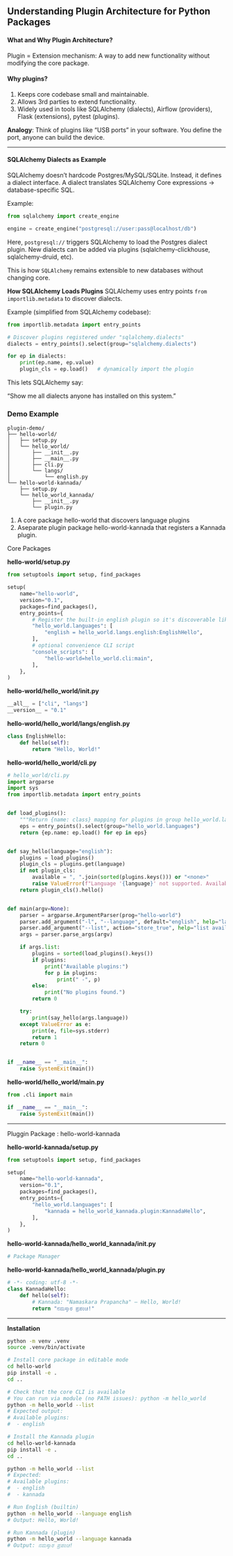 ## Understanding Plugin Architecture for Python Packages

#### **What and Why Plugin Architecture?**
Plugin = Extension mechanism: A way to add new functionality without modifying the core package.

#### Why plugins?
1. Keeps core codebase small and maintainable.
2. Allows 3rd parties to extend functionality.
3. Widely used in tools like SQLAlchemy (dialects), Airflow (providers), Flask (extensions), pytest (plugins).

**Analogy**: Think of plugins like “USB ports” in your software. You define the port, anyone can build the device.

---

#### **SQLAlchemy Dialects as Example**
SQLAlchemy doesn’t hardcode Postgres/MySQL/SQLite. Instead, it defines a dialect interface.
A dialect translates SQLAlchemy Core expressions → database-specific SQL.

Example:
```python
from sqlalchemy import create_engine

engine = create_engine("postgresql://user:pass@localhost/db")
```
Here, `postgresql://` triggers SQLAlchemy to load the Postgres dialect plugin.
New dialects can be added via plugins (sqlalchemy-clickhouse, sqlalchemy-druid, etc).

This is how `SQLAlchemy` remains extensible to new databases without changing core.

**How SQLAlchemy Loads Plugins**
SQLAlchemy uses entry points `from importlib.metadata` to discover dialects.

Example (simplified from SQLAlchemy codebase):
```python
from importlib.metadata import entry_points

# Discover plugins registered under "sqlalchemy.dialects"
dialects = entry_points().select(group="sqlalchemy.dialects")

for ep in dialects:
    print(ep.name, ep.value)
    plugin_cls = ep.load()   # dynamically import the plugin

```
This lets SQLAlchemy say:

“Show me all dialects anyone has installed on this system.”

### Demo Example
```
plugin-demo/
├── hello-world/
│   ├── setup.py
│   └── hello_world/
│       ├── __init__.py
│       ├── __main__.py
│       ├── cli.py
│       └── langs/
│           └── english.py
└── hello-world-kannada/
    ├── setup.py
    └── hello_world_kannada/
        ├── __init__.py
        └── plugin.py
```
1. A core package hello-world that discovers language plugins
2. Aseparate plugin package hello-world-kannada that registers a Kannada plugin.

Core Packages

**hello-world/setup.py**
```python
from setuptools import setup, find_packages

setup(
    name="hello-world",
    version="0.1",
    packages=find_packages(),
    entry_points={
        # Register the built-in english plugin so it's discoverable like external plugins
        "hello_world.languages": [
            "english = hello_world.langs.english:EnglishHello",
        ],
        # optional convenience CLI script
        "console_scripts": [
            "hello-world=hello_world.cli:main",
        ],
    },
)
```

**hello-world/hello_world/__init__.py**
```python
__all__ = ["cli", "langs"]
__version__ = "0.1"
```

**hello-world/hello_world/langs/english.py**
```python
class EnglishHello:
    def hello(self):
        return "Hello, World!"
```

**hello-world/hello_world/cli.py**
```python
# hello_world/cli.py
import argparse
import sys
from importlib.metadata import entry_points


def load_plugins():
    """Return {name: class} mapping for plugins in group hello_world.languages"""
    eps = entry_points().select(group="hello_world.languages")
    return {ep.name: ep.load() for ep in eps}


def say_hello(language="english"):
    plugins = load_plugins()
    plugin_cls = plugins.get(language)
    if not plugin_cls:
        available = ", ".join(sorted(plugins.keys())) or "<none>"
        raise ValueError(f"Language '{language}' not supported. Available: {available}")
    return plugin_cls().hello()


def main(argv=None):
    parser = argparse.ArgumentParser(prog="hello-world")
    parser.add_argument("-l", "--language", default="english", help="language plugin to use")
    parser.add_argument("--list", action="store_true", help="list available plugins")
    args = parser.parse_args(argv)

    if args.list:
        plugins = sorted(load_plugins().keys())
        if plugins:
            print("Available plugins:")
            for p in plugins:
                print(" -", p)
        else:
            print("No plugins found.")
        return 0

    try:
        print(say_hello(args.language))
    except ValueError as e:
        print(e, file=sys.stderr)
        return 1
    return 0


if __name__ == "__main__":
    raise SystemExit(main())
```

**hello-world/hello_world/__main__.py**
```python
from .cli import main

if __name__ == "__main__":
    raise SystemExit(main())
```

---

Pluggin Package : hello-world-kannada

**hello-world-kannada/setup.py**
```python
from setuptools import setup, find_packages

setup(
    name="hello-world-kannada",
    version="0.1",
    packages=find_packages(),
    entry_points={
        "hello_world.languages": [
            "kannada = hello_world_kannada.plugin:KannadaHello",
        ],
    },
)
```

**hello-world-kannada/hello_world_kannada/__init__.py**
```python
# Package Manager
```

**hello-world-kannada/hello_world_kannada/plugin.py**
```python
# -*- coding: utf-8 -*-
class KannadaHello:
    def hello(self):
        # Kannada: "Namaskara Prapancha" — Hello, World!
        return "ನಮಸ್ಕಾರ ಪ್ರಪಂಚ!"
```

---

**Installation**
```bash
python -m venv .venv
source .venv/bin/activate

# Install core package in editable mode
cd hello-world
pip install -e .
cd ..

# Check that the core CLI is available
# You can run via module (no PATH issues): python -m hello_world
python -m hello_world --list
# Expected output:
# Available plugins:
#  - english

# Install the Kannada plugin
cd hello-world-kannada
pip install -e .
cd ..

python -m hello_world --list
# Expected:
# Available plugins:
#  - english
#  - kannada

# Run English (builtin)
python -m hello_world --language english
# Output: Hello, World!

# Run Kannada (plugin)
python -m hello_world --language kannada
# Output: ನಮಸ್ಕಾರ ಪ್ರಪಂಚ!
```
